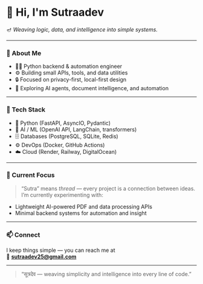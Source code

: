 # 👋 Hi, I'm Sutraadev

🪔 *Weaving logic, data, and intelligence into simple systems.*

---

### 🧠 About Me
- 🧑‍💻 Python backend & automation engineer  
- ⚙️ Building small APIs, tools, and data utilities  
- 🔒 Focused on privacy-first, local-first design  
- 🧩 Exploring AI agents, document intelligence, and automation  

---

### 🧰 Tech Stack
- 🐍 Python (FastAPI, AsyncIO, Pydantic)
- 🧠 AI / ML (OpenAI API, LangChain, transformers)
- 🗄️ Databases (PostgreSQL, SQLite, Redis)
- ⚙️ DevOps (Docker, GitHub Actions)
- ☁️ Cloud (Render, Railway, DigitalOcean)

---

### 🌱 Current Focus
> “Sutra” means *thread* — every project is a connection between ideas.  
> I’m currently experimenting with:
- Lightweight AI-powered PDF and data processing APIs  
- Minimal backend systems for automation and insight  

---

### 📫 Connect
I keep things simple — you can reach me at  
📧 **sutraadev25@gmail.com**

---

> “सूत्रदेव — weaving simplicity and intelligence into every line of code.”
